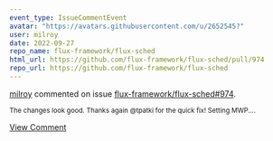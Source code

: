 ```yaml
---
event_type: IssueCommentEvent
avatar: "https://avatars.githubusercontent.com/u/2652545?"
user: milroy
date: 2022-09-27
repo_name: flux-framework/flux-sched
html_url: https://github.com/flux-framework/flux-sched/pull/974
repo_url: https://github.com/flux-framework/flux-sched
---
```


<a href='https://github.com/milroy' target='_blank'>milroy</a> commented on issue <a href='https://github.com/flux-framework/flux-sched/pull/974' target='_blank'>flux-framework/flux-sched#974</a>.

<small>The changes look good. Thanks again @tpatki for the quick fix! Setting MWP....</small>

<a href='https://github.com/flux-framework/flux-sched/pull/974' target='_blank'>View Comment</a>